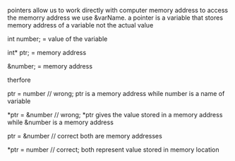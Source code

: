 pointers allow us to work directly with computer memory address
to access the memorry address we use &varName.
a pointer is a variable that stores memory address of a variable not the actual value


int number; = value of the variable

int* ptr; = memory address

&number; = memory address

therfore

ptr = number // wrong; ptr is a memory address while number is a name of variable

*ptr = &number // wrong; *ptr gives the value stored in a memory address while &number is a memory address

ptr = &number // correct both are memory addresses

*ptr = number // correct; both represent value stored in memory location
